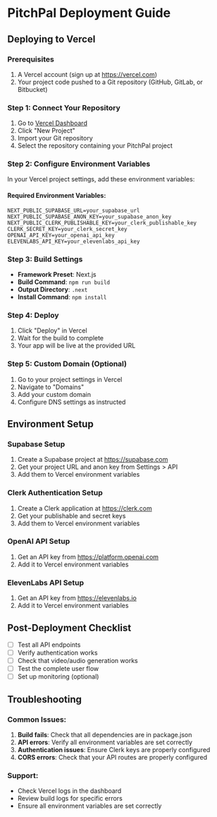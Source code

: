 # PitchPal Deployment Guide

## Deploying to Vercel

### Prerequisites
1. A Vercel account (sign up at https://vercel.com)
2. Your project code pushed to a Git repository (GitHub, GitLab, or Bitbucket)

### Step 1: Connect Your Repository
1. Go to [Vercel Dashboard](https://vercel.com/dashboard)
2. Click "New Project"
3. Import your Git repository
4. Select the repository containing your PitchPal project

### Step 2: Configure Environment Variables
In your Vercel project settings, add these environment variables:

#### Required Environment Variables:
```
NEXT_PUBLIC_SUPABASE_URL=your_supabase_url
NEXT_PUBLIC_SUPABASE_ANON_KEY=your_supabase_anon_key
NEXT_PUBLIC_CLERK_PUBLISHABLE_KEY=your_clerk_publishable_key
CLERK_SECRET_KEY=your_clerk_secret_key
OPENAI_API_KEY=your_openai_api_key
ELEVENLABS_API_KEY=your_elevenlabs_api_key
```

### Step 3: Build Settings
- **Framework Preset**: Next.js
- **Build Command**: `npm run build`
- **Output Directory**: `.next`
- **Install Command**: `npm install`

### Step 4: Deploy
1. Click "Deploy" in Vercel
2. Wait for the build to complete
3. Your app will be live at the provided URL

### Step 5: Custom Domain (Optional)
1. Go to your project settings in Vercel
2. Navigate to "Domains"
3. Add your custom domain
4. Configure DNS settings as instructed

## Environment Setup

### Supabase Setup
1. Create a Supabase project at https://supabase.com
2. Get your project URL and anon key from Settings > API
3. Add them to Vercel environment variables

### Clerk Authentication Setup
1. Create a Clerk application at https://clerk.com
2. Get your publishable and secret keys
3. Add them to Vercel environment variables

### OpenAI API Setup
1. Get an API key from https://platform.openai.com
2. Add it to Vercel environment variables

### ElevenLabs API Setup
1. Get an API key from https://elevenlabs.io
2. Add it to Vercel environment variables

## Post-Deployment Checklist

- [ ] Test all API endpoints
- [ ] Verify authentication works
- [ ] Check that video/audio generation works
- [ ] Test the complete user flow
- [ ] Set up monitoring (optional)

## Troubleshooting

### Common Issues:
1. **Build fails**: Check that all dependencies are in package.json
2. **API errors**: Verify all environment variables are set correctly
3. **Authentication issues**: Ensure Clerk keys are properly configured
4. **CORS errors**: Check that your API routes are properly configured

### Support:
- Check Vercel logs in the dashboard
- Review build logs for specific errors
- Ensure all environment variables are set correctly 